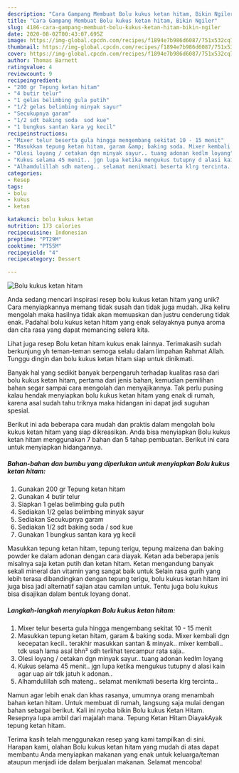 ```yaml
---
description: "Cara Gampang Membuat Bolu kukus ketan hitam, Bikin Ngiler"
title: "Cara Gampang Membuat Bolu kukus ketan hitam, Bikin Ngiler"
slug: 4186-cara-gampang-membuat-bolu-kukus-ketan-hitam-bikin-ngiler
date: 2020-08-02T00:43:07.695Z
image: https://img-global.cpcdn.com/recipes/f1894e7b986d6087/751x532cq70/bolu-kukus-ketan-hitam-foto-resep-utama.jpg
thumbnail: https://img-global.cpcdn.com/recipes/f1894e7b986d6087/751x532cq70/bolu-kukus-ketan-hitam-foto-resep-utama.jpg
cover: https://img-global.cpcdn.com/recipes/f1894e7b986d6087/751x532cq70/bolu-kukus-ketan-hitam-foto-resep-utama.jpg
author: Thomas Barnett
ratingvalue: 4
reviewcount: 9
recipeingredient:
- "200 gr Tepung ketan hitam"
- "4 butir telur"
- "1 gelas belimbing gula putih"
- "1/2 gelas belimbing minyak sayur"
- "Secukupnya garam"
- "1/2 sdt baking soda  sod kue"
- "1 bungkus santan kara yg kecil"
recipeinstructions:
- "Mixer telur beserta gula hingga mengembang sekitat 10 - 15 menit"
- "Masukkan tepung ketan hitam, garam &amp; baking soda. Mixer kembali dgn kecepatan kecil.. terakhir masukkan santan &amp; minyak.. mixer kembali.. tdk usah lama asal bhn² sdh terlihat tercampur rata saja.."
- "Olesi loyang / cetakan dgn minyak sayur.. tuang adonan kedlm loyang"
- "Kukus selama 45 menit.. jgn lupa ketika mengukus tutupny d alasi kain agar uap air tdk jatuh k adonan.."
- "Alhamdulillah sdh mateng.. selamat menikmati beserta klrg tercinta.."
categories:
- Resep
tags:
- bolu
- kukus
- ketan

katakunci: bolu kukus ketan 
nutrition: 173 calories
recipecuisine: Indonesian
preptime: "PT29M"
cooktime: "PT55M"
recipeyield: "4"
recipecategory: Dessert

---
```



![Bolu kukus ketan hitam](https://img-global.cpcdn.com/recipes/f1894e7b986d6087/751x532cq70/bolu-kukus-ketan-hitam-foto-resep-utama.jpg)

Anda sedang mencari inspirasi resep bolu kukus ketan hitam yang unik? Cara menyiapkannya memang tidak susah dan tidak juga mudah. Jika keliru mengolah maka hasilnya tidak akan memuaskan dan justru cenderung tidak enak. Padahal bolu kukus ketan hitam yang enak selayaknya punya aroma dan cita rasa yang dapat memancing selera kita.

Lihat juga resep Bolu ketan hitam kukus enak lainnya. Terimakasih sudah berkunjung yh teman-teman semoga selalu dalam limpahan Rahmat Allah. Tunggu dingin dan bolu kukus ketan hitam siap untuk dinikmati.

Banyak hal yang sedikit banyak berpengaruh terhadap kualitas rasa dari bolu kukus ketan hitam, pertama dari jenis bahan, kemudian pemilihan bahan segar sampai cara mengolah dan menyajikannya. Tak perlu pusing kalau hendak menyiapkan bolu kukus ketan hitam yang enak di rumah, karena asal sudah tahu triknya maka hidangan ini dapat jadi suguhan spesial.


Berikut ini ada beberapa cara mudah dan praktis dalam mengolah bolu kukus ketan hitam yang siap dikreasikan. Anda bisa menyiapkan Bolu kukus ketan hitam menggunakan 7 bahan dan 5 tahap pembuatan. Berikut ini cara untuk menyiapkan hidangannya.

<!--inarticleads1-->

##### Bahan-bahan dan bumbu yang diperlukan untuk menyiapkan Bolu kukus ketan hitam:

1. Gunakan 200 gr Tepung ketan hitam
1. Gunakan 4 butir telur
1. Siapkan 1 gelas belimbing gula putih
1. Sediakan 1/2 gelas belimbing minyak sayur
1. Sediakan Secukupnya garam
1. Sediakan 1/2 sdt baking soda / sod kue
1. Gunakan 1 bungkus santan kara yg kecil


Masukkan tepung ketan hitam, tepung terigu, tepung maizena dan baking powder ke dalam adonan dengan cara diayak. Ketan ada beberapa jenis misalnya saja ketan putih dan ketan hitam. Ketan mengandung banyak sekali mineral dan vitamin yang sangat baik untuk Selain rasa gurih yang lebih terasa dibandingkan dengan tepung terigu, bolu kukus ketan hitam ini juga bisa jadi alternatif sajian atau camilan untuk. Tentu juga bolu kukus bisa disajikan dalam bentuk loyang donat. 

<!--inarticleads2-->

##### Langkah-langkah menyiapkan Bolu kukus ketan hitam:

1. Mixer telur beserta gula hingga mengembang sekitat 10 - 15 menit
1. Masukkan tepung ketan hitam, garam &amp; baking soda. Mixer kembali dgn kecepatan kecil.. terakhir masukkan santan &amp; minyak.. mixer kembali.. tdk usah lama asal bhn² sdh terlihat tercampur rata saja..
1. Olesi loyang / cetakan dgn minyak sayur.. tuang adonan kedlm loyang
1. Kukus selama 45 menit.. jgn lupa ketika mengukus tutupny d alasi kain agar uap air tdk jatuh k adonan..
1. Alhamdulillah sdh mateng.. selamat menikmati beserta klrg tercinta..


Namun agar lebih enak dan khas rasanya, umumnya orang menambah bahan ketan hitam. Untuk membuat di rumah, langsung saja mulai dengan bahan sebagai berikut. Kali ini nyoba bikin Bolu kukus Ketan Hitam. Resepnya lupa ambil dari majalah mana. Tepung Ketan Hitam DiayakAyak tepung ketan hitam. 

Terima kasih telah menggunakan resep yang kami tampilkan di sini. Harapan kami, olahan Bolu kukus ketan hitam yang mudah di atas dapat membantu Anda menyiapkan makanan yang enak untuk keluarga/teman ataupun menjadi ide dalam berjualan makanan. Selamat mencoba!
